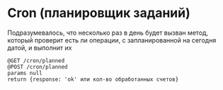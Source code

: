 # Cron (планировщик заданий)

Подразумевалось, что несколько раз в день будет вызван метод, который проверит есть ли операции, с запланированной на сегодня датой, и выполнит их

    @GET /cron/planned
    @POST /cron/planned
    params null
    return {response: 'ok' или кол-во обработанных счетов}